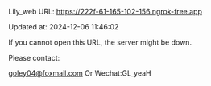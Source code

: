 Lily_web URL: https://222f-61-165-102-156.ngrok-free.app

Updated at: 2024-12-06 11:46:02

If you cannot open this URL, the server might be down.

Please contact: 

goley04@foxmail.com Or Wechat:GL_yeaH